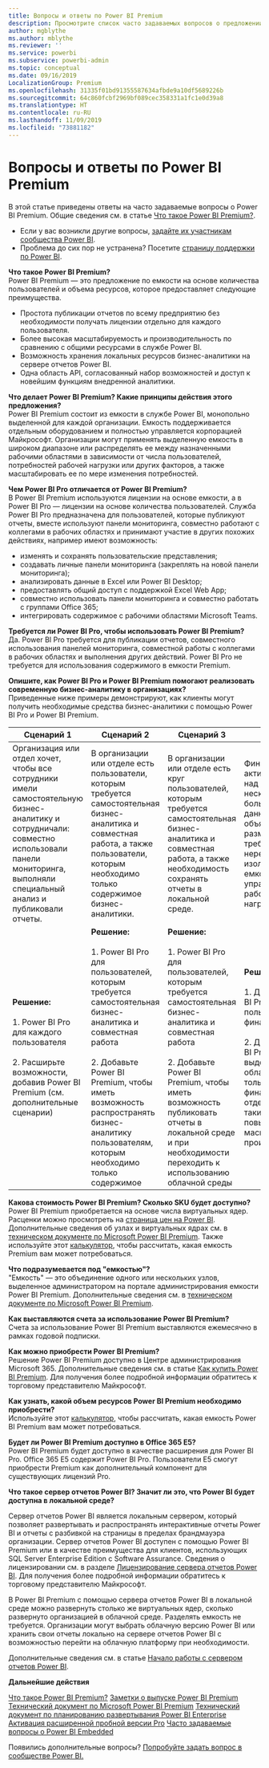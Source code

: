 ```yaml
---
title: Вопросы и ответы по Power BI Premium
description: Просмотрите список часто задаваемых вопросов о предложении Power BI Premium и ознакомьтесь с ответами.
author: mgblythe
ms.author: mblythe
ms.reviewer: ''
ms.service: powerbi
ms.subservice: powerbi-admin
ms.topic: conceptual
ms.date: 09/16/2019
LocalizationGroup: Premium
ms.openlocfilehash: 31335f01bd91355587634afbde9a10df5689226b
ms.sourcegitcommit: 64c860fcbf2969bf089cec358331a1fc1e0d39a8
ms.translationtype: HT
ms.contentlocale: ru-RU
ms.lasthandoff: 11/09/2019
ms.locfileid: "73881182"
---
```

# <a name="power-bi-premium-faq"></a>Вопросы и ответы по Power BI Premium

В этой статье приведены ответы на часто задаваемые вопросы о Power BI Premium. Общие сведения см. в статье [Что такое Power BI Premium?](service-premium-what-is.md).

* Если у вас возникли другие вопросы, [задайте их участникам сообщества Power BI](https://community.powerbi.com/).
* Проблема до сих пор не устранена? Посетите [страницу поддержки по Power BI](https://powerbi.microsoft.com/support/).

**Что такое Power BI Premium?**  
Power BI Premium — это предложение по емкости на основе количества пользователей и объема ресурсов, которое предоставляет следующие преимущества.

* Простота публикации отчетов по всему предприятию без необходимости получать лицензии отдельно для каждого пользователя.
* Более высокая масштабируемость и производительность по сравнению с общими ресурсами в службе Power BI.
* Возможность хранения локальных ресурсов бизнес-аналитики на сервере отчетов Power BI.
* Одна область API, согласованный набор возможностей и доступ к новейшим функциям внедренной аналитики.

**Что делает Power BI Premium? Какие принципы действия этого предложения?**  
Power BI Premium состоит из емкости в службе Power BI, монопольно выделенной для каждой организации. Емкость поддерживается отдельным оборудованием и полностью управляется корпорацией Майкрософт. Организации могут применять выделенную емкость в широком диапазоне или распределять ее между назначенными рабочими областями в зависимости от числа пользователей, потребностей рабочей нагрузки или других факторов, а также масштабировать ее по мере изменения потребностей.

**Чем Power BI Pro отличается от Power BI Premium?**  
В Power BI Premium используются лицензии на основе емкости, а в Power BI Pro — лицензии на основе количества пользователей. Служба Power BI Pro предназначена для пользователей, которые публикуют отчеты, вместе используют панели мониторинга, совместно работают с коллегами в рабочих областях и принимают участие в других похожих действиях, например имеют возможность:

* изменять и сохранять пользовательские представления;
* создавать личные панели мониторинга (закреплять на новой панели мониторинга);
* анализировать данные в Excel или Power BI Desktop;
* предоставлять общий доступ с поддержкой Excel Web App;
* совместно использовать панели мониторинга и совместно работать с группами Office 365;
* интегрировать содержимое с рабочими областями Microsoft Teams.

**Требуется ли Power BI Pro, чтобы использовать Power BI Premium?**  
Да. Power BI Pro требуется для публикации отчетов, совместного использования панелей мониторинга, совместной работы с коллегами в рабочих областях и выполнения других действий. Power BI Pro не требуется для использования содержимого в емкости Premium.

**Опишите, как Power BI Pro и Power BI Premium помогают реализовать современную бизнес-аналитику в организациях?**  
Приведенные ниже примеры демонстрируют, как клиенты могут получить необходимые средства бизнес-аналитики с помощью Power BI Pro и Power BI Premium.

| Сценарий 1 | Сценарий 2 | Сценарий 3 | Сценарий 4 |
| --- | --- | --- | --- |
| Организация или отдел хочет, чтобы все сотрудники имели самостоятельную бизнес-аналитику и сотрудничали: совместно использовали панели мониторинга, выполняли специальный анализ и публиковали отчеты. | В организации или отделе есть пользователи, которым требуется самостоятельная бизнес-аналитика и совместная работа, а также пользователи, которым необходимо только содержимое бизнес-аналитики. | В организации или отделе есть круг пользователей, которым требуется самостоятельная бизнес-аналитика и совместная работа, а также необходимость сохранять отчеты в локальной среде. | Финансовый отдел активно работает над анализом нескольких больших наборов данных до объявления о размере выручки и требует нерегулируемой и изолированной емкости для управления рабочими нагрузками. |
| **Решение:**<br/><br/>1. Power BI Pro для каждого пользователя<br/><br/>2. Расширьте возможности, добавив Power BI Premium (см. дополнительные сценарии) |**Решение:**<br/><br/>1. Power BI Pro для пользователей, которым требуется самостоятельная бизнес-аналитика и совместная работа<br/><br/>2. Добавьте Power BI Premium, чтобы иметь возможность распространять бизнес-аналитику пользователям, которым необходимо только содержимое |**Решение:**<br/><br/>1. Power BI Pro для пользователей, которым требуется самостоятельная бизнес-аналитика и совместная работа<br/><br/>2. Добавьте Power BI Premium, чтобы иметь возможность публиковать отчеты в локальной среде и при необходимости переходить к использованию облачной среды |**Решение:**<br/><br/>1. Добавьте Power BI Pro для каждого пользователя в финансовом отделе<br/><br/>2. Добавьте Power BI Premium для выделенных облачных ресурсов только финансовому отделу, обеспечив таким образом повышенное масштабирование и производительность |

**Какова стоимость Power BI Premium? Сколько SKU будет доступно?**  
Power BI Premium приобретается на основе числа виртуальных ядер. Расценки можно просмотреть на [страница цен на Power BI](https://powerbi.microsoft.com/pricing/). Дополнительные сведения об узлах и виртуальных ядрах см. в [техническом документе по Microsoft Power BI Premium](https://aka.ms/pbipremiumwhitepaper). Также используйте этот [калькулятор](https://powerbi.microsoft.com/calculator/), чтобы рассчитать, какая емкость Premium вам может потребоваться.

**Что подразумевается под "емкостью"?**  
"Емкость" — это объединение одного или нескольких узлов, выделенное администратором на портале администрирования емкости Power BI Premium. Дополнительные сведения см. в [техническом документе по Microsoft Power BI Premium](https://aka.ms/pbipremiumwhitepaper).

**Как выставляются счета за использование Power BI Premium?**  
Счета за использование Power BI Premium выставляются ежемесячно в рамках годовой подписки.

**Как можно приобрести Power BI Premium?**  
Решение Power BI Premium доступно в Центре администрирования Microsoft 365. Дополнительные сведения см. в статье [Как купить Power BI Premium](service-admin-premium-purchase.md). Для получения более подробной информации обратитесь к торговому представителю Майкрософт.

**Как узнать, какой объем ресурсов Power BI Premium необходимо приобрести?**  
Используйте этот [калькулятор](https://powerbi.microsoft.com/calculator/), чтобы рассчитать, какая емкость Power BI Premium вам может потребоваться.

**Будет ли Power BI Premium доступно в Office 365 E5?**  
Power BI Premium будет доступно в качестве расширения для Power BI Pro. Office 365 E5 содержит Power BI Pro. Пользователи E5 смогут приобрести Premium как дополнительный компонент для существующих лицензий Pro.

**Что такое сервер отчетов Power BI? Значит ли это, что Power BI будет доступна в локальной среде?**

Сервер отчетов Power BI является локальным сервером, который позволяет развертывать и распространять интерактивные отчеты Power BI и отчеты с разбивкой на страницы в пределах брандмауэра организации. Сервер отчетов Power BI доступен с помощью Power BI Premium или в качестве преимущества для клиентов, использующих SQL Server Enterprise Edition с Software Assurance. Сведения о лицензировании см. в разделе [Лицензирование сервера отчетов Power BI](report-server/get-started.md#licensing-power-bi-report-server). Для получения более подробной информации обратитесь к торговому представителю Майкрософт.

В Power BI Premium с помощью сервера отчетов Power BI в локальной среде можно развернуть столько же виртуальных ядер, сколько развернуто организацией в облачной среде. Разделять емкость не требуется. Организации могут выбрать облачную версию Power BI или хранить свои отчеты локально на сервере отчетов Power BI с возможностью перейти на облачную платформу при необходимости.

Дополнительные сведения см. в статье [Начало работы с сервером отчетов Power BI](report-server/get-started.md).

**Дальнейшие действия**

[Что такое Power BI Premium?](service-premium-what-is.md)
[Заметки о выпуске Power BI Premium](service-premium-release-notes.md)
[Технический документ по Microsoft Power BI Premium](https://aka.ms/pbipremiumwhitepaper)
[Технический документ по планированию развертывания Power BI Enterprise](https://aka.ms/pbienterprisedeploy)
[Активация расширенной пробной версии Pro](service-extended-pro-trial.md)
[Часто задаваемые вопросы о Power BI Embedded](developer/embedded-faq.md)

Появились дополнительные вопросы? [Попробуйте задать вопрос в сообществе Power BI.](https://community.powerbi.com/)